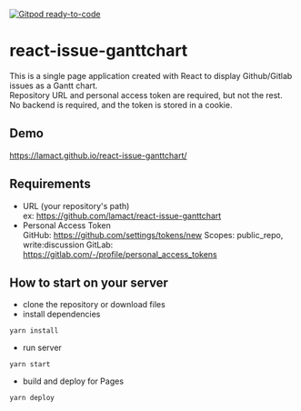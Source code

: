 [![Gitpod ready-to-code](https://img.shields.io/badge/Gitpod-ready--to--code-blue?logo=gitpod)](https://gitpod.io/#https://github.com/lamact/react-issue-ganttchart)

react-issue-ganttchart
===================

This is a single page application created with React to display Github/Gitlab issues as a Gantt chart.  
Repository URL and personal access token are required, but not the rest.  
No backend is required, and the token is stored in a cookie.  

## Demo
https://lamact.github.io/react-issue-ganttchart/

## Requirements
- URL (your repository's path)  
  ex: https://github.com/lamact/react-issue-ganttchart
- Personal Access Token  
  GitHub: https://github.com/settings/tokens/new Scopes: public_repo, write:discussion
  GitLab: https://gitlab.com/-/profile/personal_access_tokens 

## How to start on your server

 - clone the repository or download files
 - install dependencies
~~~
yarn install
~~~

 - run server
~~~
yarn start
~~~

- build and deploy for Pages
~~~
yarn deploy
~~~
